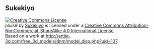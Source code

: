 Sukekiyo
----
<a rel="license" href="http://creativecommons.org/licenses/by-nc-sa/4.0/"><img alt="Creative Commons License" style="border-width:0" src="https://i.creativecommons.org/l/by-nc-sa/4.0/88x31.png" /></a><br /><span xmlns:dct="http://purl.org/dc/terms/" property="dct:title">pluis9</span> by <a xmlns:cc="http://creativecommons.org/ns#" href="http://yushakobo.jp" property="cc:attributionName" rel="cc:attributionURL">Sukekiyo</a> is licensed under a <a rel="license" href="http://creativecommons.org/licenses/by-nc-sa/4.0/">Creative Commons Attribution-NonCommercial-ShareAlike 4.0 International License</a>.<br />Based on a work at <a xmlns:dct="http://purl.org/dc/terms/" href="http://artist-3d.com/free_3d_models/dnm/model_disp.php?uid=107" rel="dct:source">http://artist-3d.com/free_3d_models/dnm/model_disp.php?uid=107</a>.